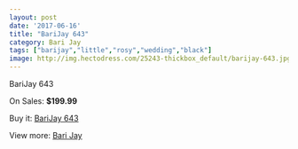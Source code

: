 ```yaml
---
layout: post
date: '2017-06-16'
title: "BariJay 643"
category: Bari Jay
tags: ["barijay","little","rosy","wedding","black"]
image: http://img.hectodress.com/25243-thickbox_default/barijay-643.jpg
---
```

BariJay 643

On Sales: **$199.99**
<a href="https://www.hectodress.com/bari-jay/11602-barijay-643.html"><amp-img layout="responsive" width="600" height="600" src="//img.hectodress.com/25243-thickbox_default/barijay-643.jpg" alt="BariJay 643 0" /></a>

Buy it: [BariJay 643](https://www.hectodress.com/bari-jay/11602-barijay-643.html "BariJay 643")

View more: [Bari Jay](https://www.hectodress.com/183-bari-jay "Bari Jay")